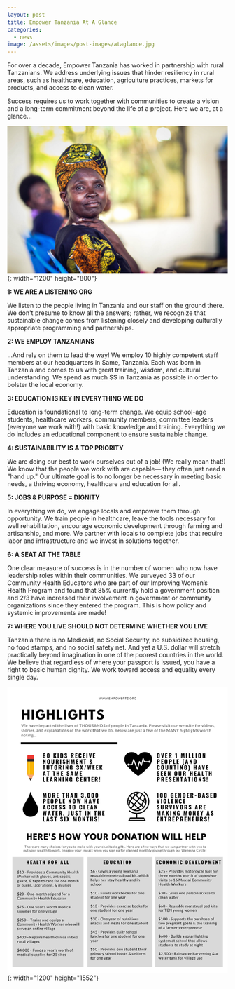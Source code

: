 ```yaml
---
layout: post
title: Empower Tanzania At A Glance
categories:
  - news
image: /assets/images/post-images/ataglance.jpg
---
```


For over a decade, Empower Tanzania has worked in partnership with rural Tanzanians. We address underlying issues that hinder resiliency in rural areas, such as healthcare, education, agriculture practices, markets for products, and access to clean water.

Success requires us to work together with communities to create a vision and a long-term commitment beyond the life of a project. Here we are, at a glance...

![](/uploads/2019/06/09/empower-tanzania-at-a-glance/atag1.jpg){: width="1200" height="800"}

**1: WE ARE A LISTENING ORG**

We listen to the people living in Tanzania and our staff on the ground there. We don't presume to know all the answers; rather, we recognize that sustainable change comes from listening closely and developing culturally appropriate programming and partnerships.&nbsp;

**2: WE EMPLOY TANZANIANS**

…And rely on them to lead the way\! We employ 10 highly competent staff members at our headquarters in Same, Tanzania. Each was born in Tanzania and comes to us with great training, wisdom, and cultural understanding. We spend as much $$ in Tanzania as possible in order to bolster the local economy.

**3: EDUCATION IS KEY IN EVERYTHING WE DO**

Education is foundational to long-term change. We equip school-age students, healthcare workers, community members, committee leaders (everyone we work with\!) with basic knowledge and training. Everything we do includes an educational component to ensure sustainable change.

**4: SUSTAINABILITY IS A TOP PRIORITY**

We are doing our best to work ourselves out of a job\! (We really mean that\!) We know that the people we work with are capable— they often just need a "hand up." Our ultimate goal is to no longer be necessary in meeting basic needs, a thriving economy, healthcare and education for all.

**5: JOBS & PURPOSE = DIGNITY&nbsp;**

In everything we do, we engage locals and empower them through opportunity. We train people in healthcare, leave the tools necessary for well rehabilitation, encourage economic development through farming and artisanship, and more. We partner with locals to complete jobs that require labor and infrastructure and we invest in solutions together.

**6: A SEAT AT THE TABLE**

One clear measure of success is in the number of women who now have leadership roles within their communities. We surveyed 33 of our Community Health Educators who are part of our Improving Women’s Health Program and found that 85% currently hold a government position and 2/3 have increased their involvement in government or community organizations since they entered the program. This is how policy and systemic improvements are made\!

**7: WHERE YOU LIVE SHOULD NOT DETERMINE WHETHER YOU LIVE**

Tanzania there is no Medicaid, no Social Security, no subsidized housing, no food stamps, and no social safety net. And yet a U.S. dollar will stretch practically beyond imagination in one of the poorest countries in the world. We believe that regardless of where your passport is issued, you have a right to basic human dignity. We work toward access and equality every single day.

![](/uploads/ataglance1.jpg){: width="1200" height="1552"}
